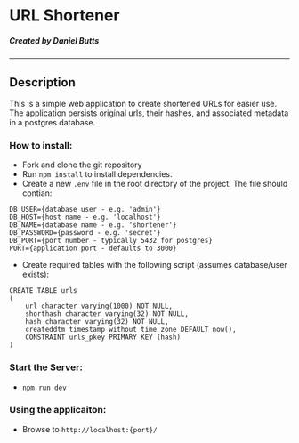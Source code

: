 # URL Shortener
##### Created by Daniel Butts
* * *

## Description
This is a simple web application to create shortened URLs for easier use. The application persists original urls, their hashes, and associated metadata in a postgres database.

### How to install:

* Fork and clone the git repository
* Run `npm install` to install dependencies.
* Create a new `.env` file in the root directory of the project. The file should contian:

```
DB_USER={database user - e.g. 'admin'}
DB_HOST={host name - e.g. 'localhost'}
DB_NAME={database name - e.g. 'shortener'}
DB_PASSWORD={password - e.g. 'secret'}
DB_PORT={port number - typically 5432 for postgres}
PORT={application port - defaults to 3000}
```
* Create required tables with the following script (assumes database/user exists):

```
CREATE TABLE urls
(
    url character varying(1000) NOT NULL,
    shorthash character varying(32) NOT NULL,
    hash character varying(32) NOT NULL,
    createddtm timestamp without time zone DEFAULT now(),
    CONSTRAINT urls_pkey PRIMARY KEY (hash)
)
```

### Start the Server:
* ```npm run dev```

### Using the applicaiton:
* Browse to ```http://localhost:{port}/```
